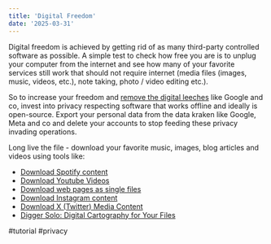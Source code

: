 ```yaml
---
title: 'Digital Freedom'
date: '2025-03-31'
---
```

Digital freedom is achieved by getting rid of as many third-party controlled software as possible. A simple test to check how free you are is to unplug your computer from the internet and see how many of your favorite services still work that should not require internet (media files (images, music, videos, etc.), note taking, photo / video editing etc.).

So to increase your freedom and [remove the digital leeches](https://seanpedersen.github.io/posts/google-ejector) like Google and co, invest into privacy respecting software that works offline and ideally is open-source. Export your personal data from the data kraken like Google, Meta and co and delete your accounts to stop feeding these privacy invading operations.

Long live the file - download your favorite music, images, blog articles and videos using tools like:

- [Download Spotify content](https://github.com/spotDL/spotify-downloader)
- [Download Youtube Videos](https://github.com/ytdl-org/youtube-dl)
- [Download web pages as single files](https://github.com/gildas-lormeau/SingleFile)
- [Download Instagram content](https://chromewebstore.google.com/detail/toolkit-f%C3%BCr-instagram-her/flknhjeojpjfhcgpdaapoldgppnacnhl)
- [Download X (Twitter) Media Content](https://github.com/EltonChou/TwitterMediaHarvest)
- [Digger Solo: Digital Cartography for Your Files](https://solo.digger.lol/)

#tutorial #privacy
